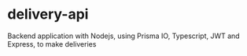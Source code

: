 # delivery-api
Backend application with Nodejs, using Prisma IO, Typescript, JWT and Express, to make deliveries
